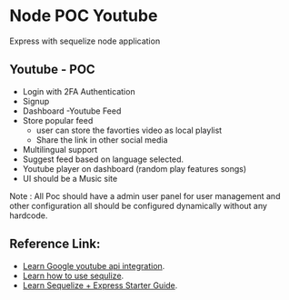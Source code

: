 # Node POC Youtube
Express with sequelize node application


Youtube - POC
------------
 * Login with 2FA Authentication
 * Signup
 * Dashboard -Youtube Feed 
 * Store popular feed 
      * user can store the favorties video as local playlist
      * Share the link in other social media
 * Multilingual support 
 * Suggest feed based on language selected.
 * Youtube player on dashboard (random play features songs)
 * UI should be a Music site

Note : All Poc should have a admin user panel for user management and other configuration all should be configured dynamically without any hardcode.




Reference Link:
---------------
* [Learn Google youtube api integration](https://developers.google.com/youtube/v3/getting-started).
* [Learn how to use sequlize](https://sequelize.readthedocs.io/en/latest/docs/getting-started/).
* [Learn Sequelize + Express Starter Guide](https://gist.github.com/vapurrmaid/a111bf3fc0224751cb2f76532aac2465).
